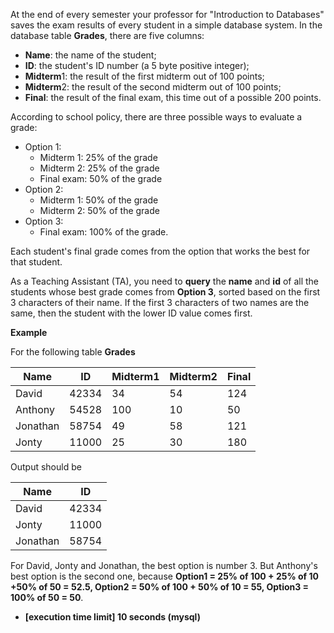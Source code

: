At the end of every semester your professor for "Introduction to Databases" saves the exam results of every student in a simple database system. In the database table __Grades__, there are five columns:

* **Name**: the name of the student;
* **ID**: the student's ID number (a 5 byte positive integer);
* **Midterm**1: the result of the first midterm out of 100 points;
* **Midterm**2: the result of the second midterm out of 100 points;
* **Final**: the result of the final exam, this time out of a possible 200 points.

According to school policy, there are three possible ways to evaluate a grade:

* Option 1:
  * Midterm 1: 25% of the grade
  * Midterm 2: 25% of the grade
  * Final exam: 50% of the grade
* Option 2:
  * Midterm 1: 50% of the grade
  * Midterm 2: 50% of the grade
* Option 3:
  * Final exam: 100% of the grade.
  
Each student's final grade comes from the option that works the best for that student.

As a Teaching Assistant (TA), you need to __query__ the __name__ and __id__ of all the students whose best grade comes from __Option 3__, sorted based on the first 3 characters of their name. If the first 3 characters of two names are the same, then the student with the lower ID value comes first.

__Example__

For the following table __Grades__

|Name	|ID	|Midterm1	|Midterm2	|Final|
|---|---|---|---|---|
|David	|42334|	34|	54	|124|
|Anthony|	54528|	100|	10|	50|
|Jonathan	|58754	|49|	58|	121|
|Jonty	|11000	|25|	30|	180|

Output should be

|Name|	ID|
|---|---|
|David|	42334|
|Jonty|	11000|
|Jonathan|	58754|

For David, Jonty and Jonathan, the best option is number 3. But Anthony's best option is the second one, because __Option1 = 25% of 100 + 25% of 10 +50% of 50 = 52.5, Option2 = 50% of 100 + 50% of 10 = 55, Option3 = 100% of 50 = 50__.

+ __[execution time limit] 10 seconds (mysql)__
